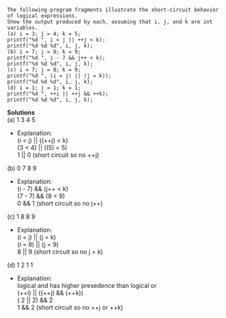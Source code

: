 ```
The following program fragments illustrate the short-circuit behavior of logical expressions.
Show the output produced by each, assuming that i, j, and k are int variables.
(a) i = 3; j = 4; k = 5;
printf("%d ", i < j || ++j < k);
printf("%d %d %d", i, j, k);
(b) i = 7; j = 8; k = 9;
printf("%d ", i - 7 && j++ < k);
printf("%d %d %d", i, j, k);
(c) i = 7; j = 8; k = 9;
printf("%d ", (i = j) || (j = k));
printf("%d %d %d", i, j, k);
(d) i = 1; j = 1; k = 1;
printf("%d ", ++i || ++j && ++k);
printf("%d %d %d", i, j, k);
```

**Solutions**  
(a) 1 3 4 5  
- Explanation:  
    (i < j) || ((++j) < k)  
    (3 < 4) || ((5) < 5)  
       1    ||     0 (short circuit so no ++j)

(b) 0 7 8 9  
- Explanation:  
    (i - 7) && (j++ < k)  
    (7 - 7) && (8 < 9)  
        0   &&   1  (short circuit so no j++)

(c) 1 8 8 9
- Explanation:  
    (i = j) || (j = k)  
    (i = 8) || (j = 9)  
       8    ||    9    (short circuit so no j = k)

(d) 1 2 1 1
- Explanation:  
    logical and has higher presedence than logical or  
    (++i) || ((++j) && (++k))  
    (  2   ||   2)   &&   2  
            1        &&   2  (short circuit so no ++j or ++k)
